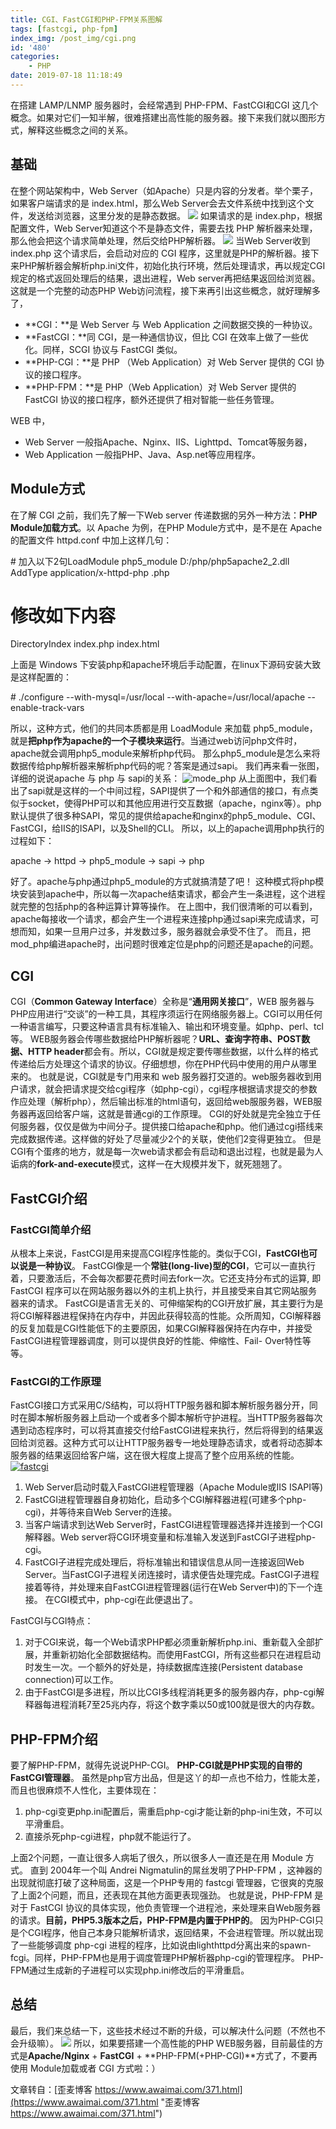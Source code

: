 ```yaml
---
title: CGI、FastCGI和PHP-FPM关系图解
tags: [fastcgi, php-fpm]
index_img: /post_img/cgi.png
id: '480'
categories:
    - PHP
date: 2019-07-18 11:18:49
---
```


在搭建 LAMP/LNMP 服务器时，会经常遇到 PHP-FPM、FastCGI和CGI 这几个概念。如果对它们一知半解，很难搭建出高性能的服务器。接下来我们就以图形方式，解释这些概念之间的关系。

## 基础

在整个网站架构中，Web Server（如Apache）只是内容的分发者。举个栗子，如果客户端请求的是 index.html，那么Web Server会去文件系统中找到这个文件，发送给浏览器，这里分发的是静态数据。 [![](https://www.awaimai.com/wp-content/uploads/2018/03/html.png)](https://www.awaimai.com/wp-content/uploads/2018/03/html.png) 如果请求的是 index.php，根据配置文件，Web Server知道这个不是静态文件，需要去找 PHP 解析器来处理，那么他会把这个请求简单处理，然后交给PHP解析器。 [![](https://www.awaimai.com/wp-content/uploads/2018/03/cgi.png)](https://www.awaimai.com/wp-content/uploads/2018/03/cgi.png) 当Web Server收到 index.php 这个请求后，会启动对应的 CGI 程序，这里就是PHP的解析器。接下来PHP解析器会解析php.ini文件，初始化执行环境，然后处理请求，再以规定CGI规定的格式返回处理后的结果，退出进程，Web server再把结果返回给浏览器。这就是一个完整的动态PHP Web访问流程，接下来再引出这些概念，就好理解多了，

*   **CGI：**是 Web Server 与 Web Application 之间数据交换的一种协议。
*   **FastCGI：**同 CGI，是一种通信协议，但比 CGI 在效率上做了一些优化。同样，SCGI 协议与 FastCGI 类似。
*   **PHP-CGI：**是 PHP （Web Application）对 Web Server 提供的 CGI 协议的接口程序。
*   **PHP-FPM：**是 PHP（Web Application）对 Web Server 提供的 FastCGI 协议的接口程序，额外还提供了相对智能一些任务管理。

WEB 中，

*   Web Server 一般指Apache、Nginx、IIS、Lighttpd、Tomcat等服务器，
*   Web Application 一般指PHP、Java、Asp.net等应用程序。

## Module方式

在了解 CGI 之前，我们先了解一下Web server 传递数据的另外一种方法：**PHP Module加载方式**。以 Apache 为例，在PHP Module方式中，是不是在 Apache 的配置文件 httpd.conf 中加上这样几句：

\# 加入以下2句LoadModule php5\_module D:/php/php5apache2\_2.dll
AddType application/x-httpd-php .php

# 修改如下内容
 DirectoryIndex index.php index.html 

上面是 Windows 下安装php和apache环境后手动配置，在linux下源码安装大致是这样配置的：

\# ./configure --with-mysql=/usr/local --with-apache=/usr/local/apache --enable-track-vars

所以，这种方式，他们的共同本质都是用 LoadModule 来加载 php5\_module，就是**把php作为apache的一个子模块来运行**。当通过web访问php文件时，apache就会调用php5\_module来解析php代码。 那么php5\_module是怎么来将数据传给php解析器来解析php代码的呢？答案是通过sapi。 我们再来看一张图，详细的说说apache 与 php 与 sapi的关系： ![mode_php](https://www.awaimai.com/wp-content/uploads/2018/03/1417244404_9526.png "mode_php模式") 从上面图中，我们看出了sapi就是这样的一个中间过程，SAPI提供了一个和外部通信的接口，有点类似于socket，使得PHP可以和其他应用进行交互数据（apache，nginx等）。php默认提供了很多种SAPI，常见的提供给apache和nginx的php5\_module、CGI、FastCGI，给IIS的ISAPI，以及Shell的CLI。 所以，以上的apache调用php执行的过程如下：

apache -> httpd -> php5\_module -> sapi -> php

好了。apache与php通过php5\_module的方式就搞清楚了吧！ 这种模式将php模块安装到apache中，所以每一次apache结束请求，都会产生一条进程，这个进程就完整的包括php的各种运算计算等操作。 在上图中，我们很清晰的可以看到，apache每接收一个请求，都会产生一个进程来连接php通过sapi来完成请求，可想而知，如果一旦用户过多，并发数过多，服务器就会承受不住了。 而且，把mod\_php编进apache时，出问题时很难定位是php的问题还是apache的问题。

## CGI

CGI（**Common Gateway Interface**）全称是“**通用网关接口**”，WEB 服务器与PHP应用进行“交谈”的一种工具，其程序须运行在网络服务器上。CGI可以用任何一种语言编写，只要这种语言具有标准输入、输出和环境变量。如php、perl、tcl等。 WEB服务器会传哪些数据给PHP解析器呢？**URL、查询字符串、POST数据、HTTP header**都会有。所以，CGI就是规定要传哪些数据，以什么样的格式传递给后方处理这个请求的协议。仔细想想，你在PHP代码中使用的用户从哪里来的。 也就是说，CGI就是专门用来和 web 服务器打交道的。web服务器收到用户请求，就会把请求提交给cgi程序（如php-cgi），cgi程序根据请求提交的参数作应处理（解析php），然后输出标准的html语句，返回给web服服务器，WEB服务器再返回给客户端，这就是普通cgi的工作原理。 CGI的好处就是完全独立于任何服务器，仅仅是做为中间分子。提供接口给apache和php。他们通过cgi搭线来完成数据传递。这样做的好处了尽量减少2个的关联，使他们2变得更独立。 但是CGI有个蛋疼的地方，就是每一次web请求都会有启动和退出过程，也就是最为人诟病的**fork-and-execute**模式，这样一在大规模并发下，就死翘翘了。

## FastCGI介绍

### FastCGI简单介绍

从根本上来说，FastCGI是用来提高CGI程序性能的。类似于CGI，**FastCGI也可以说是一种协议**。 FastCGI像是一个**常驻(long-live)型的CGI**，它可以一直执行着，只要激活后，不会每次都要花费时间去fork一次。它还支持分布式的运算, 即 FastCGI 程序可以在网站服务器以外的主机上执行，并且接受来自其它网站服务器来的请求。 FastCGI是语言无关的、可伸缩架构的CGI开放扩展，其主要行为是将CGI解释器进程保持在内存中，并因此获得较高的性能。众所周知，CGI解释器的反复加载是CGI性能低下的主要原因，如果CGI解释器保持在内存中，并接受FastCGI进程管理器调度，则可以提供良好的性能、伸缩性、Fail- Over特性等等。

### FastCGI的工作原理

FastCGI接口方式采用C/S结构，可以将HTTP服务器和脚本解析服务器分开，同时在脚本解析服务器上启动一个或者多个脚本解析守护进程。当HTTP服务器每次遇到动态程序时，可以将其直接交付给FastCGI进程来执行，然后将得到的结果返回给浏览器。这种方式可以让HTTP服务器专一地处理静态请求，或者将动态脚本服务器的结果返回给客户端，这在很大程度上提高了整个应用系统的性能。 [![fastcgi](https://www.awaimai.com/wp-content/uploads/2018/03/fastcgi.png)](https://www.awaimai.com/wp-content/uploads/2018/03/fastcgi.png)

1.  Web Server启动时载入FastCGI进程管理器（Apache Module或IIS ISAPI等)
2.  FastCGI进程管理器自身初始化，启动多个CGI解释器进程(可建多个php-cgi)，并等待来自Web Server的连接。
3.  当客户端请求到达Web Server时，FastCGI进程管理器选择并连接到一个CGI解释器。Web server将CGI环境变量和标准输入发送到FastCGI子进程php-cgi。
4.  FastCGI子进程完成处理后，将标准输出和错误信息从同一连接返回Web Server。当FastCGI子进程关闭连接时，请求便告处理完成。FastCGI子进程接着等待，并处理来自FastCGI进程管理器(运行在Web Server中)的下一个连接。 在CGI模式中，php-cgi在此便退出了。

FastCGI与CGI特点：

1.  对于CGI来说，每一个Web请求PHP都必须重新解析php.ini、重新载入全部扩展，并重新初始化全部数据结构。而使用FastCGI，所有这些都只在进程启动时发生一次。一个额外的好处是，持续数据库连接(Persistent database connection)可以工作。
2.  由于FastCGI是多进程，所以比CGI多线程消耗更多的服务器内存，php-cgi解释器每进程消耗7至25兆内存，将这个数字乘以50或100就是很大的内存数。

## PHP-FPM介绍

要了解PHP-FPM，就得先说说PHP-CGI。 **PHP-CGI就是PHP实现的自带的FastCGI管理器**。 虽然是php官方出品，但是这丫的却一点也不给力，性能太差，而且也很麻烦不人性化，主要体现在：

1.  php-cgi变更php.ini配置后，需重启php-cgi才能让新的php-ini生效，不可以平滑重启。
2.  直接杀死php-cgi进程，php就不能运行了。

上面2个问题，一直让很多人病垢了很久，所以很多人一直还是在用 Module 方式。 直到 2004年一个叫 Andrei Nigmatulin的屌丝发明了PHP-FPM ，这神器的出现就彻底打破了这种局面，这是一个PHP专用的 fastcgi 管理器，它很爽的克服了上面2个问题，而且，还表现在其他方面更表现强劲。 也就是说，PHP-FPM 是对于 FastCGI 协议的具体实现，他负责管理一个进程池，来处理来自Web服务器的请求。**目前，PHP5.3版本之后，PHP-FPM是内置于PHP的**。 因为PHP-CGI只是个CGI程序，他自己本身只能解析请求，返回结果，不会进程管理。所以就出现了一些能够调度 php-cgi 进程的程序，比如说由lighthttpd分离出来的spawn-fcgi。同样，PHP-FPM也是用于调度管理PHP解析器php-cgi的管理程序。 PHP-FPM通过生成新的子进程可以实现php.ini修改后的平滑重启。

## 总结

最后，我们来总结一下，这些技术经过不断的升级，可以解决什么问题（不然也不会升级嘛）。 [![](https://www.awaimai.com/wp-content/uploads/2018/03/update.png)](https://www.awaimai.com/wp-content/uploads/2018/03/update.png) 所以，如果要搭建一个高性能的PHP WEB服务器，目前最佳的方式是**Apache/Nginx** + **FastCGI** + **PHP-FPM(+PHP-CGI)**方式了，不要再使用 Module加载或者 CGI 方式啦：） 

文章转自：[歪麦博客 https://www.awaimai.com/371.html](https://www.awaimai.com/371.html "歪麦博客 https://www.awaimai.com/371.html")